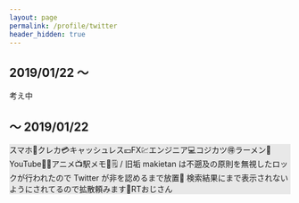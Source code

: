 ```yaml
---
layout: page
permalink: /profile/twitter
header_hidden: true
---
```


## 2019/01/22 〜

考え中

## 〜 2019/01/22

<div style="background-color: rgb(232, 232, 232);">
  <p>
    スマホ📱クレカ💳キャッシュレス💴FX💹エンジニア💻コジカツ🉐ラーメン🍜YouTube🥦🍤アニメ📺駅メモ🚃🗒 / 旧垢 makietan は不遡及の原則を無視したロックが行われたので Twitter が非を認めるまで放置🍗 検索結果にまで表示されないようにされてるので拡散頼みます🍆RTおじさん
  </p>
</div>
